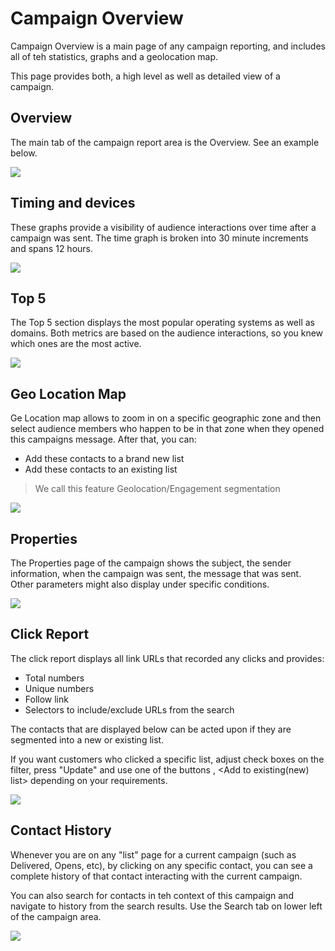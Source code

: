 # Campaign Overview

Campaign Overview  is a main page  of any campaign reporting, 
and includes all  of teh statistics, graphs and a geolocation map. 

This page provides both, a high level as well as detailed view of a campaign.


## Overview

The main tab of the campaign report area is the Overview. See an example below.   

![](images/campaigns/overview.png)

## Timing and devices

These graphs provide a visibility of audience interactions over time after a campaign was sent.
The time graph is broken into 30 minute increments and spans 12 hours.  


![](images/campaigns/time-devices.png)


## Top 5

The Top 5 section displays the most popular operating systems as well as domains. 
Both metrics are based on the audience interactions, so you knew which ones are the most active. 

![](images/campaigns/top5.png)

## Geo Location Map

Ge Location map allows to zoom in on a specific geographic zone and then select audience members 
who happen to be in that zone when they opened this campaigns message. After that, you can: 

* Add these contacts to a brand new list
* Add these contacts to an existing list

> We call this feature Geolocation/Engagement segmentation


![](images/campaigns/geomap.gif)


## Properties

The Properties  page of the campaign shows the subject, the sender information, when the campaign was sent, 
the message that was sent. Other parameters might also display under specific conditions. 
  

![](images/campaigns/properties.png)

## Click Report

The click report displays all link URLs that recorded any clicks and provides: 

* Total numbers
* Unique numbers
* Follow link
* Selectors to include/exclude URLs from the search

The contacts that are displayed below can be acted upon if they are segmented into a new or existing list.

If you want customers who clicked a specific list, adjust check boxes on the filter, press "Update" and use
one of the buttons <Download>, <Add to existing(new) list> depending on your requirements. 


![](images/campaigns/clicks.png)

## Contact History

Whenever you are on any "list" page for a current campaign (such as Delivered, Opens, etc), by clicking on any 
specific contact, you can see a complete history of that contact interacting with the current campaign.

You can also search for contacts in teh context of this campaign and navigate to history from the search results. 
Use the Search tab on lower left of the campaign area. 


![](images/campaigns/contact-history.png)

